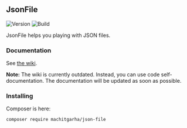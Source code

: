 ## JsonFile

![Version](https://img.shields.io/github/v/release/machitgarha/jsonfile?label=Release&style=flat-square)
![Build](https://img.shields.io/travis/machitgarha/jsonfile?label=Build&style=flat-square)

JsonFile helps you playing with JSON files.

### Documentation

See [the wiki](https://github.com/MAChitgarha/JsonFile/wiki).

**Note:** The wiki is currently outdated. Instead, you can use code self-documentation. The documentation will be updated as soon as possible.

### Installing

Composer is here:

```
composer require machitgarha/json-file
```
